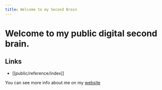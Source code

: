 ```yaml
---
title: Welcome to my Second Brain
---
```

# Welcome to my public digital second brain.

## Links
- [[public/reference/index]]

You can see more info about me on my [website](https://carlogino.com)
